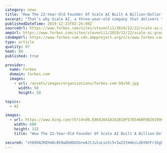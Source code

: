 ```yaml
---
category: news
title: "How The 22-Year-Old Founder Of Scale AI Built A Billion-Dollar Business"
excerpt: "That’s why Scale AI, a three-year-old company that delivers training data for companies like Lyft and Airbnb, is special. Today, the company works to ship data to companies operating in areas like self-driving cars, virtual reality, and robotics. And the company is run by none other than 22-year-old Founder and CEO Alexandr Wang, who left ..."
publishedDateTime: 2019-12-23T02:26:00Z
sourceUrl: https://www.forbes.com/sites/stevenli1/2019/12/22/scale-ai-growth-story/
ampUrl: https://www.forbes.com/sites/stevenli1/2019/12/22/scale-ai-growth-story/amp/
cdnAmpUrl: https://www-forbes-com.cdn.ampproject.org/c/s/www.forbes.com/sites/stevenli1/2019/12/22/scale-ai-growth-story/amp/
type: article
quality: 87
heat: 88
published: true

provider:
  name: Forbes
  domain: forbes.com
  images:
    - url: /assets/images/organizations/forbes.com-50x50.jpg
      width: 50
      height: 50

topics:
  - AI

images:
  - url: https://www.bing.com/th?id=ON.E8642642A162B10F57D546BF6B203996
    width: 600
    height: 315
    title: "How The 22-Year-Old Founder Of Scale AI Built A Billion-Dollar Business"

secured: "xY69GNJKQYm8c8k9wDbHOUSG+eAJtJuluLso5c5+IwZItmHeiLdbYNtFr16gk0lEqulNeL6pkDH7yRK0Qya9dgRPYipwaYIMB3DKpRRCxa/HQ2yOrKNto+dYU0xp/TC7pchRD0a+ppsV9XWhOHu6xQPsPFbdvblIVYt441QRARlkcrbGqdm/AtTYe3RuarpJ93+1a5YCsW8aRuIRi5pd7sBRCBZqxziQVfhMnJGzv/Oq2LV/3qZaVpWCrp1tMCxBITHuXiA5uEggP5pMN7k5UQ==;FsNXXVtGpTYkqd/dHrrr0A=="
---
```



